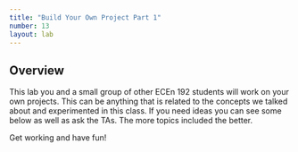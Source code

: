 ```yaml
---
title: "Build Your Own Project Part 1"
number: 13
layout: lab
---
```


<!-- There is no dynamic figures script on this page, as there are no elements. If you add elements, please go to another page and copy the notice and script at the top and bottom of the page, to keep the formatting of figures consistent. -->

## Overview


This lab you and a small group of other ECEn 192 students will work on your own projects. This can be anything that is related to the concepts we talked about and experimented in this class. If you need ideas you can see some below as well as ask the TAs. The more topics included the better. 

Get working and have fun!
